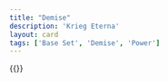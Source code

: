 ```yaml
---
title: "Demise"
description: 'Krieg Eterna'
layout: card
tags: ['Base Set', 'Demise', 'Power']
---
```

{{<card-detail-page title="EmperorDemise" artwork="Battle of Lutzen by Carl Wahlbom (1855)" />}}